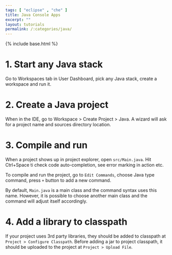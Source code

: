 ```yaml
---
tags: [ "eclipse" , "che" ]
title: Java Console Apps
excerpt: ""
layout: tutorials
permalink: /:categories/java/
---
```

{% include base.html %}
# 1. Start any Java stack  
Go to Workspaces tab in User Dashboard, pick any Java stack, create a workspace and run it.

# 2. Create a Java project  
When in the IDE, go to Workspace > Create Project > Java. A wizard will ask for a project name and sources directory location.

# 3. Compile and run  
When a project shows up in project explorer, open `src/Main.java`. Hit Ctrl+Space ti check code auto-completion, see error marking in action etc.

To compile and run the project, go to `Edit Commands`, choose Java type command, press `+` button to add a new command.

By default, `Main.java` is a main class and the command syntax uses this name. However, it is possible to choose another main class and the command will adjust itself accordingly.

# 4. Add a library to classpath  
If your project uses 3rd party libraries, they should be added to classpath at `Project > Configure Classpath`. Before adding a jar to project classpath, it should be uploaded to the project at `Project > Upload File`.
